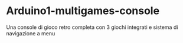 # Arduino1-multigames-console
Una console di gioco retro completa con 3 giochi integrati e sistema di navigazione a menu
